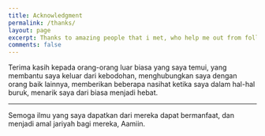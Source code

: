 ```yaml
---
title: Acknowledgment
permalink: /thanks/
layout: page
excerpt: Thanks to amazing people that i met, who help me out from follishness, connecting me with another good person, giving some advice when i'm at a bad things, pulling me from ordinary to be great.
comments: false
---
```


Terima kasih kepada orang-orang luar biasa yang saya temui, yang membantu saya keluar dari kebodohan, menghubungkan saya dengan orang baik lainnya, memberikan beberapa nasihat ketika saya dalam hal-hal buruk, menarik saya dari biasa menjadi hebat.

<hr>

Semoga ilmu yang saya dapatkan dari mereka dapat bermanfaat, dan menjadi amal jariyah bagi mereka, Aamiin.
